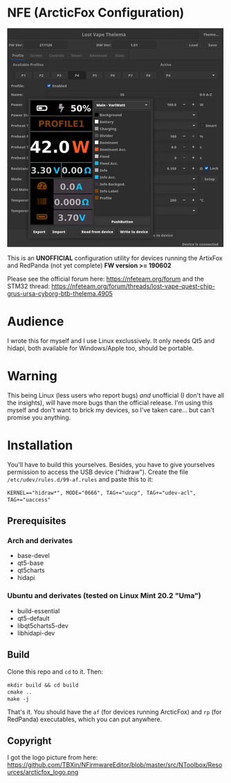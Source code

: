 # NFE (ArcticFox Configuration)

![](res/nfe_ss.png)

This is an **UNOFFICIAL** configuration utility for devices running the ArtixFox and RedPanda (not yet complete) **FW version >= 190602**

Please see the official forum here:
https://nfeteam.org/forum
and the STM32 thread:
https://nfeteam.org/forum/threads/lost-vape-quest-chip-grus-ursa-cyborg-btb-thelema.4905

# Audience
I wrote this for myself and I use Linux exclussively. It only needs Qt5 and hidapi, both available for Windows/Apple too, should be portable.

# Warning
This being Linux (less users who report bugs) _and_ unofficial (I don't have all the insights), will have more bugs than the official release.
I'm using this myself and don't want to brick my devices, so I've taken care... but can't promise you anything.

# Installation
You'll have to build this yourselves.
Besides, you have to give yourselves permission to access the USB device ("hidraw").
Create the file `/etc/udev/rules.d/99-af.rules` and paste this to it:
```
KERNEL=="hidraw*", MODE="0666", TAG+="uucp", TAG+="udev-acl", TAG+="uaccess"
```

## Prerequisites
### Arch and derivates
- base-devel
- qt5-base
- qt5charts
- hidapi

### Ubuntu and derivates (tested on Linux Mint 20.2 "Uma")
- build-essential
- qt5-default
- libqt5charts5-dev
- libhidapi-dev

## Build
Clone this repo and `cd` to it. Then:
```
mkdir build && cd build
cmake ..
make -j
```
That's it. You should have the `af` (for devices running ArcticFox) and `rp` (for RedPanda) executables, which you can put anywhere.

## Copyright
I got the logo picture from here: https://github.com/TBXin/NFirmwareEditor/blob/master/src/NToolbox/Resources/arcticfox_logo.png